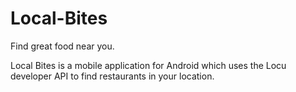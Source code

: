 # Local-Bites
Find great food near you.

Local Bites is a mobile application for Android which uses the Locu developer API to find restaurants in your location.